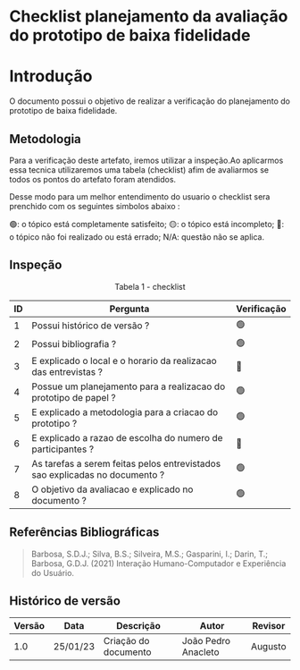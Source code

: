 # Checklist planejamento da avaliação do prototipo de baixa fidelidade

# Introdução

O documento possui o objetivo de realizar a verificação do planejamento do prototipo de baixa fidelidade.

## Metodologia

Para a verificação deste artefato, iremos utilizar a inspeção.Ao aplicarmos essa tecnica utilizaremos uma tabela (checklist) afim de avaliarmos se todos os pontos do artefato foram atendidos.

Desse modo para um melhor entendimento do usuario o checklist sera prenchido com os seguintes simbolos abaixo :

🟢: o tópico está completamente satisfeito;
🟡: o tópico está incompleto;
🔴: o tópico não foi realizado ou está errado;
N/A: questão não se aplica.

## Inspeção

<figcaption><center>
    Tabela 1 - checklist
</figcaption>

| ID  | Pergunta                                                                    | Verificação |
| --- | --------------------------------------------------------------------------- | ----------- |
| 1   | Possui histórico de versão ?                                                | 🟢          |
| 2   | Possui bibliografia ?                                                       | 🟢          |
| 3   | E explicado o local e o horario da realizacao das entrevistas ?             | 🔴          |
| 4   | Possue um planejamento para a realizacao do prototipo de papel ?            | 🟢          |
| 5   | E explicado a metodologia para a criacao do prototipo ?                     | 🟢          |
| 6   | E explicado a razao de escolha do numero de participantes ?                 | 🔴          |
| 7   | As tarefas a serem feitas pelos entrevistados sao explicadas no documento ? | 🟢          |
| 8   | O objetivo da avaliacao e explicado no documento ?                          | 🟢          |

## Referências Bibliográficas

> Barbosa, S.D.J.; Silva, B.S.; Silveira, M.S.; Gasparini, I.; Darin, T.; Barbosa, G.D.J. (2021) Interação Humano-Computador e Experiência do Usuário.

## Histórico de versão

| Versão | Data     | Descrição            | Autor               | Revisor |
| ------ | -------- | -------------------- | ------------------- | ------- |
| 1.0    | 25/01/23 | Criação do documento | João Pedro Anacleto | Augusto |
